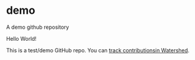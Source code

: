 # demo
A demo github repository

Hello World!

This is a test/demo GitHub repo. You can [track contributionsin Watershed](https://sandbox.watershedlrs.com/app/#/share/6B4H7).
